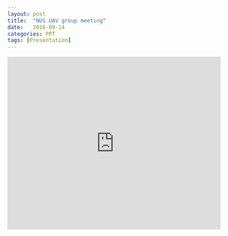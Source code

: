 ```yaml
---
layout: post
title:  "NUS UAV group meeting"
date:   2016-09-14
categories: PPT
tags: [Presentation]
---
```


<iframe src="https://docs.google.com/presentation/d/1vLBzOGWCamEuUwKFWaMlSQTffy5zNArStA9eol_GlXI/embed?start=false&loop=false&delayms=3000" frameborder="0" width="480" height="389" allowfullscreen="true" mozallowfullscreen="true" webkitallowfullscreen="true"></iframe>
